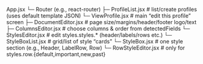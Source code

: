 App.jsx
└─ Router (e.g., react-router)
   ├─ ProfileList.jsx                # list/create profiles (uses default template JSON)
   └─ ViewProfile.jsx                # main “edit this profile” screen
      ├─ DocumentEditor.jsx          # page size/margins/header/footer logo/text
      ├─ ColumnsEditor.jsx           # choose columns & order from detectedFields
      └─ StylesEditor.jsx            # edit styles.styles.* (header/labels/rows etc.)
         └─ StyleBoxList.jsx         # grid/list of style “cards”
            └─ StyleBox.jsx          # one style section (e.g., Header, LabelRow, Row)
               └─ RowStyleEditor.jsx # only for styles.row.{default,important,new,past}